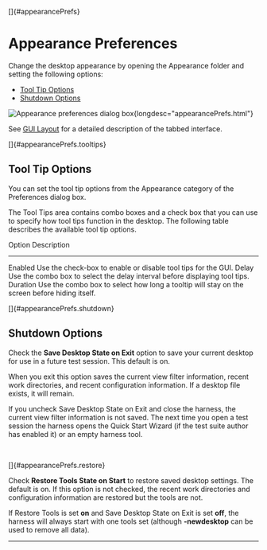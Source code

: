 
[]{#appearancePrefs}

# Appearance Preferences

Change the desktop appearance by opening the Appearance folder and setting the following options:

-   [Tool Tip Options](#appearancePrefs.tooltips)
-   [Shutdown Options](#appearancePrefs.shutdown)

![Appearance preferences dialog
box](../../images/JT4appearancePrefs.gif){longdesc="appearancePrefs.html"}

See [GUI Layout](desktopStyles.html) for a detailed description of the tabbed interface.

[]{#appearancePrefs.tooltips}

## Tool Tip Options

You can set the tool tip options from the Appearance category of the Preferences dialog box.

The Tool Tips area contains combo boxes and a check box that you can use to specify how tool tips
function in the desktop. The following table describes the available tool tip options.

  Option     Description
  ---------- ----------------------------------------------------------------------------------------------
  Enabled    Use the check-box to enable or disable tool tips for the GUI.
  Delay      Use the combo box to select the delay interval before displaying tool tips.
  Duration   Use the combo box to select how long a tooltip will stay on the screen before hiding itself.

[]{#appearancePrefs.shutdown}

## Shutdown Options

Check the **Save Desktop State on Exit** option to save your current desktop for use in a future
test session. This default is on.

When you exit this option saves the current view filter information, recent work directories, and
recent configuration information. If a desktop file exists, it will remain.

If you uncheck Save Desktop State on Exit and close the harness, the current view filter information
is not saved. The next time you open a test session the harness opens the Quick Start Wizard (if the
test suite author has enabled it) or an empty harness tool.

 

[]{#appearancePrefs.restore}

Check **Restore Tools State on Start** to restore saved desktop settings. The default is on. If this
option is not checked, the recent work directories and configuration information are restored but
the tools are not.

If Restore Tools is set **on** and Save Desktop State on Exit is set **off**, the harness will
always start with one tools set (although **-newdesktop** can be used to remove all data).

----------------------------------------------------------------------------------------------------

